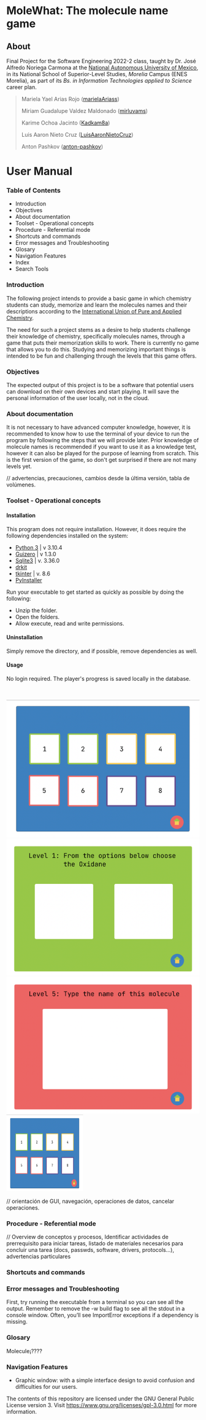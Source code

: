 # MoleWhat: The molecule name game

## About

Final Project for the Software Engineering 2022-2 class, taught by Dr. José Alfredo Noriega Carmona at the [National Autonomous University of Mexico](https://www.unam.mx/), in its  National School of Superior-Level Studies, _Morelia_ Campus (ENES Morelia), as part of its _Bs. in Information Technologies applied to Science_ career plan.
> 
> Mariela Yael Arias Rojo ([marielaAriass](https://github.com/marielaAriass))
> 
> Miriam Guadalupe Valdez Maldonado ([mirluvams](https://github.com/mirluvams))
> 
> Karime Ochoa Jacinto ([Kadkam8a](https://github.com/Kadkam8a))
> 
> Luis Aaron Nieto Cruz ([LuisAaronNietoCruz](https://github.com/LuisAaronNietoCruz))
> 
> Anton Pashkov ([anton-pashkov](https://github.com/anton-pashkov))

# User Manual

### Table of Contents
* Introduction
* Objectives
* About documentation
* Toolset - Operational concepts
* Procedure  - Referential mode
* Shortcuts and commands
* Error messages and Troubleshooting
* Glosary
* Navigation Features
* Index
* Search Tools

### Introduction
The following project intends to provide a basic game in which chemistry students can study, memorize and learn the molecules names and their descriptions according to the [International Union of Pure and Applied Chemistry](https://iupac.org/).

The need for such a project stems as a desire to help students challenge their knowledge of chemistry, specifically molecules names, through a game that puts their memorization skills to work. There is currently no game that allows you to do this. Studying and memorizing important things is intended to be fun and challenging through the levels that this game offers.

### Objectives
The expected output of this project is to be a software that potential users can download on their own devices and start playing. It will save the personal information of the user locally, not in the cloud.

### About documentation

It is not necessary to have advanced computer knowledge, however, it is recommended to know how to use the terminal of your device to run the program by following the steps that we will provide later. Prior knowledge of molecule names is recommended if you want to use it as a knowledge test, however it can also be played for the purpose of learning from scratch. This is the first version of the game, so don't get surprised if there are not many levels yet.

// advertencias, precauciones, cambios desde la última versión, tabla de volúmenes.

### Toolset - Operational concepts

#### Installation
This program does not require installation. However, it does require the following dependencies installed on the system:
* [Python 3](https://www.python.org/downloads/) | v 3.10.4
* [Guizero](https://pypi.org/project/guizero/) | v 1.3.0 
* [Sqlite3](https://docs.python.org/es/3/library/sqlite3.html) | v. 3.36.0
* [drkit](https://www.rdkit.org/)
* [tkinter](https://docs.python.org/es/3/library/tkinter.html) | v. 8.6
* [PyInstaller](https://pyinstaller.org/en/stable/)

Run your executable to get started as quickly as possible by doing the following:
* Unzip the folder.
* Open the folders.
* Allow execute, read and write permissions.

#### Uninstallation
Simply remove the directory, and if possible, remove dependencies as well.

#### Usage
No login required. The player's progress is saved locally in the database.

<div markdown = '1' style = 'margin-left: 50%; margin-right: 50%'>
<img src='https://raw.githubusercontent.com/PyRootmap/PyRootmap/main/gui/molewhat_start.png'>
</div>

![](gui/molewhat_levels.png)
![](gui/molewhat_matching.png)
![](gui/molewhat_typing.png)
<img src="gui/molewhat_levels.png" width="200" height="200">


// orientación de GUI, navegación, operaciones de datos, cancelar operaciones.

### Procedure  - Referential mode
// Overview de conceptos y procesos, Identificar actividades de prerrequisito para iniciar tareas, listado de materiales necesarios para concluir una tarea (docs, passwds, software, drivers, protocols...), advertencias particulares

### Shortcuts and commands

### Error messages and Troubleshooting
First, try running the executable from a terminal so you can see all the output. Remember to remove the -w build flag to see all the stdout in a console window. Often, you’ll see ImportError exceptions if a dependency is missing.

### Glosary
Molecule¡????

### Navigation Features
* Graphic window: with a simple interface design to avoid confusion and difficulties for our users.


The contents of this repository are licensed under the GNU General Public License version 3. Visit https://www.gnu.org/licenses/gpl-3.0.html for more information.

